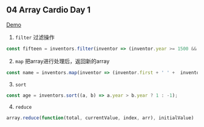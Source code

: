 ## 04 Array Cardio Day 1  
[Demo](https://joannewsj.github.io/JavaScript30/04%20-%20Array%20Cardio%20Day%201/)  

1. `filter` 过滤操作
``` Javascript
const fifteen = inventors.filter(inventor => (inventor.year >= 1500 && inventor.year < 1600));
```

2. `map` 把array进行处理后，返回新的array
``` Javascript
const name = inventors.map(inventor => (inventor.first + ' ' +  inventor.last));
```

3. `sort`
``` Javascript
const age = inventors.sort((a, b) => a.year > b.year ? 1 : -1);
```

4. `reduce`
``` Javascript
array.reduce(function(total, currentValue, index, arr), initialValue)
```
